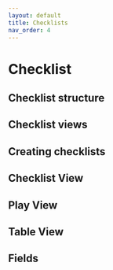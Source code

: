 ```yaml
---
layout: default
title: Checklists
nav_order: 4
---
```

# Checklist

## Checklist structure

## Checklist views

## Creating checklists

## Checklist View

## Play View

## Table View

## Fields

